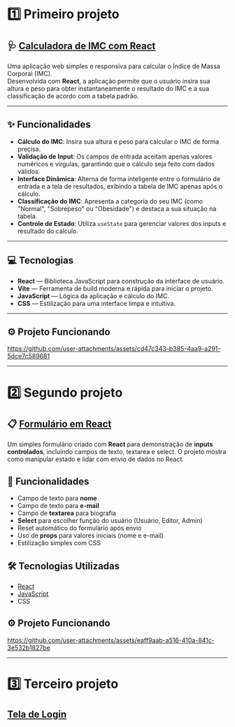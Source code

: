 # 1️⃣ Primeiro projeto

## 🩺 [Calculadora de IMC com React](https://github.com/Sofia-Magalhaes/react-projects/tree/main/calculadora-imc/imc_calc)

Uma aplicação web simples e responsiva para calcular o Índice de Massa Corporal (IMC).  
Desenvolvida com **React**, a aplicação permite que o usuário insira sua altura e peso para obter instantaneamente o resultado do IMC e a sua classificação de acordo com a tabela padrão.

---

## ✨ Funcionalidades

- **Cálculo do IMC**: Insira sua altura e peso para calcular o IMC de forma precisa.
- **Validação de Input**: Os campos de entrada aceitam apenas valores numéricos e vírgulas, garantindo que o cálculo seja feito com dados válidos.
- **Interface Dinâmica**: Alterna de forma inteligente entre o formulário de entrada e a tela de resultados, exibindo a tabela de IMC apenas após o cálculo.
- **Classificação do IMC**: Apresenta a categoria do seu IMC (como "Normal", "Sobrepeso" ou "Obesidade") e destaca a sua situação na tabela.
- **Controle de Estado**: Utiliza `useState` para gerenciar valores dos inputs e resultado do cálculo.

---

## 💻 Tecnologias

- **React** — Biblioteca JavaScript para construção da interface de usuário.
- **Vite** — Ferramenta de build moderna e rápida para iniciar o projeto.
- **JavaScript** — Lógica da aplicação e cálculo do IMC.
- **CSS** — Estilização para uma interface limpa e intuitiva.

---

## ⚙️ Projeto Funcionando
https://github.com/user-attachments/assets/cd47c343-b385-4aa9-a291-5dce7c589681

---

# 2️⃣ Segundo projeto

## 📋 [Formulário em React](https://github.com/Sofia-Magalhaes/react-projects/tree/main/formulario/form)

Um simples formulário criado com **React** para demonstração de **inputs controlados**, incluindo campos de texto, textarea e select. O projeto mostra como manipular estado e lidar com envio de dados no React.

## 🚀 Funcionalidades

- Campo de texto para **nome**  
- Campo de texto para **e-mail**  
- Campo de **textarea** para biografia  
- **Select** para escolher função do usuário (Usuário, Editor, Admin)  
- Reset automático do formulário após envio  
- Uso de **props** para valores iniciais (nome e e-mail)  
- Estilização simples com CSS

## 🛠️ Tecnologias Utilizadas

- [React](https://react.dev/)
- [JavaScript](https://developer.mozilla.org/pt-BR/docs/Web/JavaScript)
- CSS

## ⚙️ Projeto Funcionando
https://github.com/user-attachments/assets/eaff9aab-a516-410a-841c-3e532b1827be

---

# 3️⃣ Terceiro projeto

## [Tela de Login](https://github.com/Sofia-Magalhaes/react-projects/tree/main/tela-login)
